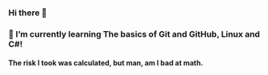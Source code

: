 ### Hi there 👋
### 🌱 I’m currently learning The basics of Git and GitHub, Linux and C#!
#### The risk I took was calculated, but man, am I bad at math.
